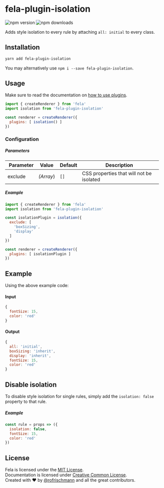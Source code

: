 # fela-plugin-isolation

<img alt="npm version" src="https://badge.fury.io/js/fela-plugin-isolation.svg"> <img alt="npm downloads" src="https://img.shields.io/npm/dm/fela-plugin-isolation.svg">

Adds style isolation to every rule by attaching `all: initial` to every class.

## Installation
```sh
yarn add fela-plugin-isolation
```
You may alternatively use `npm i --save fela-plugin-isolation`.


## Usage
Make sure to read the documentation on [how to use plugins](http://fela.js.org/docs/advanced/Plugins.html).

```javascript
import { createRenderer } from 'fela'
import isolation from 'fela-plugin-isolation'

const renderer = createRenderer({
  plugins: [ isolation() ]
})
```

### Configuration
##### Parameters
| Parameter | Value | Default | Description |
| --- | --- | --- | --- |
| exclude | *(Array*) | `[]` | CSS properties that will not be isolated |

##### Example
```javascript
import { createRenderer } from 'fela'
import isolation from 'fela-plugin-isolation'

const isolationPlugin = isolation({
  exclude: [
    'boxSizing',
    'display'
  ]
})

const renderer = createRenderer({
  plugins: [ isolationPlugin ]
})
```

## Example
Using the above example code:
#### Input
```javascript
{
  fontSize: 15,
  color: 'red'
}
```
#### Output
```javascript
{
  all: 'initial',
  boxSizing: 'inherit',
  display: 'inherit',
  fontSize: 15,
  color: 'red'
}
```

## Disable isolation
To disable style isolation for single rules, simply add the `isolation: false` property to that rule.

##### Example
```javascript
const rule = props => ({
  isolation: false,
  fontSize: 15,
  color: 'red'
})
```

## License
Fela is licensed under the [MIT License](http://opensource.org/licenses/MIT).<br>
Documentation is licensed under [Creative Common License](http://creativecommons.org/licenses/by/4.0/).<br>
Created with ♥ by [@rofrischmann](http://rofrischmann.de) and all the great contributors.
